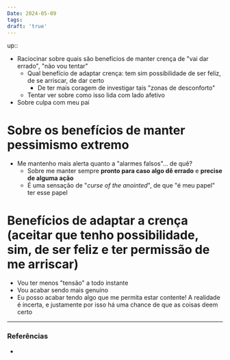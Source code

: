 ```yaml
---
Date: 2024-05-09
tags:
draft: 'true'
---
```

up:: 

- Raciocinar sobre quais são benefícios de manter crença de "vai dar errado", "não vou tentar"
	- Qual benefício de adaptar crença: tem sim possibilidade de ser feliz, de se arriscar, de dar certo
		- De ter mais coragem de investigar tais "zonas de desconforto"
	- Tentar ver sobre como isso lida com lado afetivo
- Sobre culpa com meu pai

# Sobre os benefícios de manter pessimismo extremo
- Me mantenho mais alerta quanto a "alarmes falsos"... de quê? 
	- Sobre me manter sempre **pronto para caso algo dê errado** e **precise de alguma ação**
	- É uma sensação de "*curse of the anointed*", de que "é meu papel" ter esse papel

# Benefícios de adaptar a crença (aceitar que tenho possibilidade, sim, de ser feliz e ter permissão de me arriscar)
- Vou ter menos "tensão" a todo instante
- Vou acabar sendo mais genuíno
- Eu posso acabar tendo algo que me permita estar contente! A realidade é incerta, e justamente por isso há uma chance de que as coisas deem certo

---
### Referências
- 
